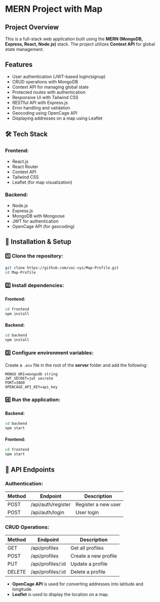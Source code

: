 # MERN Project with Map

## Project Overview
This is a full-stack web application built using the **MERN (MongoDB, Express, React, Node.js)** stack. The project utilizes **Context API** for global state management.

##  Features
- User authentication (JWT-based login/signup)
- CRUD operations with MongoDB
- Context API for managing global state
- Protected routes with authentication
- Responsive UI with Tailwind CSS
- RESTful API with Express.js
- Error handling and validation
- Geocoding using OpenCage API
- Displaying addresses on a map using Leaflet

## 🛠️ Tech Stack
### Frontend:
- React.js
- React Router
- Context API
- Tailwind CSS
- Leaflet (for map visualization)

### Backend:
- Node.js
- Express.js
- MongoDB with Mongoose
- JWT for authentication
- OpenCage API (for geocoding)

## 🔧 Installation & Setup
### 1️⃣ Clone the repository:
```sh
git clone https://github.com/vai-sys/Map-Profile.git
cd Map-Profile
```
### 2️⃣ Install dependencies:
#### Frontend:
```sh
cd frontend
npm install
```
#### Backend:
```sh
cd backend
npm install
```
### 3️⃣ Configure environment variables:
Create a `.env` file in the root of the **server** folder and add the following:
```env
MONGO_URI=mongodb string
JWT_SECRET=jwt secrete
PORT=3000
OPENCAGE_API_KEY=api_key
```

### 4️⃣ Run the application:
#### Backend:
```sh
cd backend
npm start
```
#### Frontend:
```sh
cd frontend
npm start
```

## 🎯 API Endpoints
### Authentication:
| Method | Endpoint        | Description          |
|--------|---------------|----------------------|
| POST   | /api/auth/register | Register a new user |
| POST   | /api/auth/login    | User login          |

### CRUD Operations:
| Method | Endpoint        | Description          |
|--------|---------------|----------------------|
| GET    | /api/profiles     | Get all profiles      |
| POST   | /api/profiles     | Create a new profile    |
| PUT    | /api/profiles/:id | Update a profile      |
| DELETE | /api/profiles/:id | Delete a profile       |



- **OpenCage API** is used for converting addresses into latitude and longitude.
- **Leaflet** is used to display the location on a map.

